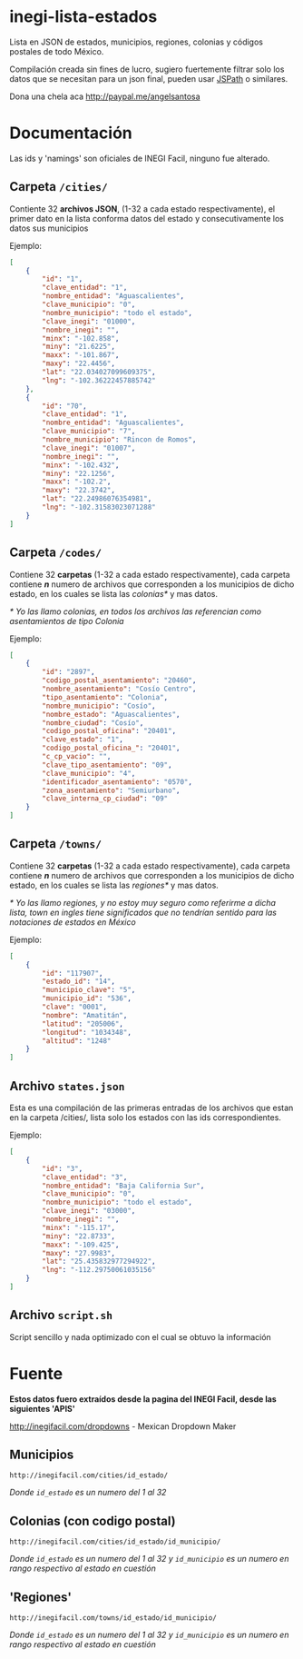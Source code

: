 # inegi-lista-estados

Lista en JSON de estados, municipios, regiones, colonias y códigos postales de todo México.

Compilación creada sin fines de lucro, sugiero fuertemente filtrar solo los datos que se necesitan para un json final, pueden usar [JSPath](http://www.jsonquerytool.com/#/JSPath) o similares.

Dona una chela aca http://paypal.me/angelsantosa

# Documentación

Las ids y 'namings' son oficiales de INEGI Facil, ninguno fue alterado.

## Carpeta `/cities/`

Contiente 32 **archivos JSON**, (1-32 a cada estado respectivamente), el primer dato en la lista conforma datos del estado y consecutivamente los datos sus municipios

Ejemplo:
```json
[
    {
        "id": "1",
        "clave_entidad": "1",
        "nombre_entidad": "Aguascalientes",
        "clave_municipio": "0",
        "nombre_municipio": "todo el estado",
        "clave_inegi": "01000",
        "nombre_inegi": "",
        "minx": "-102.858",
        "miny": "21.6225",
        "maxx": "-101.867",
        "maxy": "22.4456",
        "lat": "22.034027099609375",
        "lng": "-102.36222457885742"
    },
    {
        "id": "70",
        "clave_entidad": "1",
        "nombre_entidad": "Aguascalientes",
        "clave_municipio": "7",
        "nombre_municipio": "Rincon de Romos",
        "clave_inegi": "01007",
        "nombre_inegi": "",
        "minx": "-102.432",
        "miny": "22.1256",
        "maxx": "-102.2",
        "maxy": "22.3742",
        "lat": "22.24986076354981",
        "lng": "-102.31583023071288"
    }
]
```
## Carpeta `/codes/`

Contiene 32 **carpetas** (1-32 a cada estado respectivamente), cada carpeta contiene _**n**_ numero de archivos que corresponden a los municipios de dicho estado, en los cuales se lista las _colonias*_ y mas datos.


_* Yo las llamo colonias, en todos los archivos las referencian como asentamientos de tipo Colonia_

Ejemplo:
```json
[
    {
        "id": "2897",
        "codigo_postal_asentamiento": "20460",
        "nombre_asentamiento": "Cosío Centro",
        "tipo_asentamiento": "Colonia",
        "nombre_municipio": "Cosío",
        "nombre_estado": "Aguascalientes",
        "nombre_ciudad": "Cosío",
        "codigo_postal_oficina": "20401",
        "clave_estado": "1",
        "codigo_postal_oficina_": "20401",
        "c_cp_vacio": "",
        "clave_tipo_asentamiento": "09",
        "clave_municipio": "4",
        "identificador_asentamiento": "0570",
        "zona_asentamiento": "Semiurbano",
        "clave_interna_cp_ciudad": "09"
    }
]
```
## Carpeta `/towns/`

Contiene 32 **carpetas** (1-32 a cada estado respectivamente), cada carpeta contiene _**n**_ numero de archivos que corresponden a los municipios de dicho estado, en los cuales se lista las _regiones*_ y mas datos.

_* Yo las llamo regiones, y no estoy muy seguro como referirme a dicha lista, town en ingles tiene significados que no tendrían sentido para las notaciones de estados en México_

Ejemplo:
```json
[
    {
        "id": "117907",
        "estado_id": "14",
        "municipio_clave": "5",
        "municipio_id": "536",
        "clave": "0001",
        "nombre": "Amatitán",
        "latitud": "205006",
        "longitud": "1034348",
        "altitud": "1248"
    }
]
```

## Archivo `states.json`

Esta es una compilación de las primeras entradas de los archivos que estan en la carpeta /cities/, lista solo los estados con las ids correspondientes.

Ejemplo:
```json
[    
    {
        "id": "3",
        "clave_entidad": "3",
        "nombre_entidad": "Baja California Sur",
        "clave_municipio": "0",
        "nombre_municipio": "todo el estado",
        "clave_inegi": "03000",
        "nombre_inegi": "",
        "minx": "-115.17",
        "miny": "22.8733",
        "maxx": "-109.425",
        "maxy": "27.9983",
        "lat": "25.435832977294922",
        "lng": "-112.29750061035156"
    }
]
```
## Archivo `script.sh`

Script sencillo y nada optimizado con el cual se obtuvo la información

# Fuente

**Estos datos fuero extraídos desde la pagina del INEGI Facil, desde las siguientes 'APIS'**

http://inegifacil.com/dropdowns - Mexican Dropdown Maker

## Municipios
`http://inegifacil.com/cities/id_estado/`

_Donde `id_estado` es un numero del 1 al 32_

## Colonias (con codigo postal)
`http://inegifacil.com/cities/id_estado/id_municipio/`

_Donde `id_estado` es un numero del 1 al 32 y `id_municipio` es un numero en rango respectivo al estado en cuestión_

## 'Regiones'
`http://inegifacil.com/towns/id_estado/id_municipio/`

_Donde `id_estado` es un numero del 1 al 32 y `id_municipio` es un numero en rango respectivo al estado en cuestión_